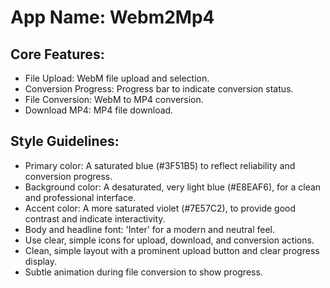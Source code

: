 # **App Name**: Webm2Mp4

## Core Features:

- File Upload: WebM file upload and selection.
- Conversion Progress: Progress bar to indicate conversion status.
- File Conversion: WebM to MP4 conversion.
- Download MP4: MP4 file download.

## Style Guidelines:

- Primary color: A saturated blue (#3F51B5) to reflect reliability and conversion progress.
- Background color: A desaturated, very light blue (#E8EAF6), for a clean and professional interface.
- Accent color: A more saturated violet (#7E57C2), to provide good contrast and indicate interactivity.
- Body and headline font: 'Inter' for a modern and neutral feel.
- Use clear, simple icons for upload, download, and conversion actions.
- Clean, simple layout with a prominent upload button and clear progress display.
- Subtle animation during file conversion to show progress.